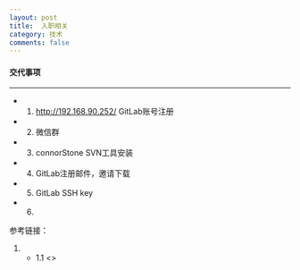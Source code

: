 ```yaml
---
layout: post
title:  入职相关
category: 技术
comments: false
---
```


####  交代事项
 ---
 
 
* 1. <http://192.168.90.252/> GitLab账号注册
* 2. 微信群
* 3. connorStone SVN工具安装
* 4. GitLab注册邮件，邀请下载
* 5. GitLab SSH key
* 6. 

 
 
 
 
 参考链接：
 
 1. 
 	* 1.1 <>
 
 
 
 
 
 
 
 
 
 
 
 
 
 
 
 
 
 
 
 
